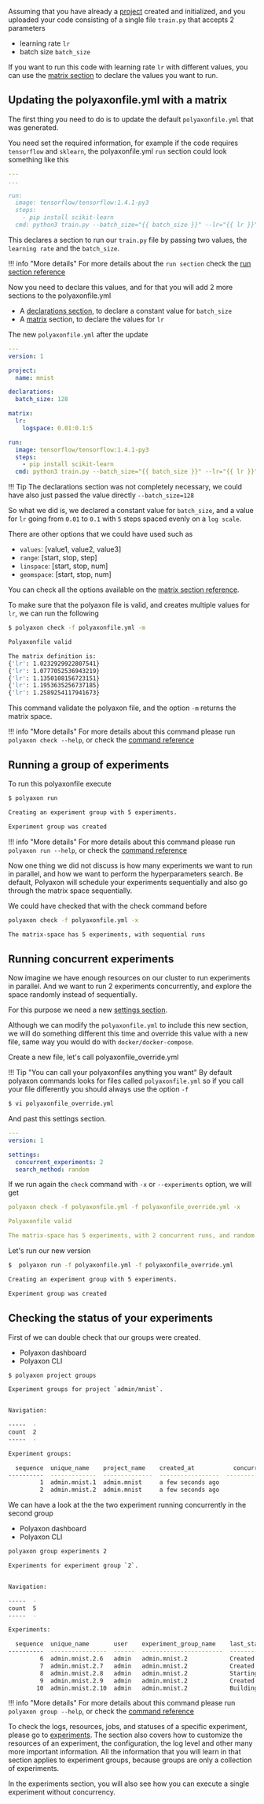 Assuming that you have already a [project](projects) created and initialized,
and you uploaded your code consisting of a single file `train.py` that accepts 2 parameters

  * learning rate `lr`
  * batch size `batch_size`

If you want to run this code with learning rate `lr` with different values,
you can use the [matrix section](/polyaxonfile_specification/sections#matrix) to declare the values you want to run.

## Updating the polyaxonfile.yml with a matrix

The first thing you need to do is to update the default `polyaxonfile.yml` that was generated.

You need set the required information, for example if the code requires `tensorflow` and `sklearn`,
the polyaxonfile.yml `run` section could look something like this

```yaml
---
...

run:
  image: tensorflow/tensorflow:1.4.1-py3
  steps:
    - pip install scikit-learn
  cmd: python3 train.py --batch_size="{{ batch_size }}" --lr="{{ lr }}"
```

This declares a section to run our `train.py` file by passing two values, the `learning rate` and the `batch_size`.

!!! info "More details"
    For more details about the `run section` check the [run section reference](/polyaxonfile_specification/sections#run)

Now you need to declare this values, and for that you will add 2 more sections to the polyaxonfile.yml

 * A [declarations section](/polyaxonfile_specification/sections#declarations), to declare a constant value for `batch_size`
 * A [matrix](/polyaxonfile_specification/sections#matrix) section, to declare the values for `lr`

The new `polyaxonfile.yml` after the update

```yaml
---
version: 1

project:
  name: mnist

declarations:
  batch_size: 128

matrix:
  lr:
    logspace: 0.01:0.1:5

run:
  image: tensorflow/tensorflow:1.4.1-py3
  steps:
    - pip install scikit-learn
  cmd: python3 train.py --batch_size="{{ batch_size }}" --lr="{{ lr }}"
```

!!! Tip
    The declarations section was not completely necessary,
    we could have also just passed the value directly `--batch_size=128`

So what we did is, we declared a constant value for `batch_size`, and a value for `lr` going from `0.01` to `0.1` with `5` steps spaced evenly on a `log scale`.

There are other options that we could have used such as

 * `values`: [value1, value2, value3]
 * `range`: [start, stop, step]
 * `linspace`: [start, stop, num]
 * `geomspace`: [start, stop, num]

You can check all the options available on the [matrix section reference](/polyaxonfile_specification/sections#matrix).

To make sure that the polyaxon file is valid, and creates multiple values for `lr`, we can run the following

```bash
$ polyaxon check -f polyaxonfile.yml -m

Polyaxonfile valid

The matrix definition is:
{'lr': 1.0232929922807541}
{'lr': 1.0777052536943219}
{'lr': 1.1350108156723151}
{'lr': 1.1953635256737185}
{'lr': 1.2589254117941673}
```

This command validate the polyaxon file, and the option `-m` returns the matrix space.

!!! info "More details"
    For more details about this command please run `polyaxon check --help`,
    or check the [command reference](/polyaxon_cli/commands/check)

## Running a group of experiments

To run this polyaxonfile execute

```bash
$ polyaxon run

Creating an experiment group with 5 experiments.

Experiment group was created
```

!!! info "More details"
    For more details about this command please run `polyaxon run --help`,
    or check the [command reference](/polyaxon_cli/commands/run)

Now one thing we did not discuss is how many experiments we want to run in parallel,
and how we want to perform the hyperparameters search. Be default, Polyaxon
will schedule your experiments sequentially and also go through the matrix space sequentially.

We could have checked that with the check command before

```bash
polyaxon check -f polyaxonfile.yml -x

The matrix-space has 5 experiments, with sequential runs
```


## Running concurrent experiments

Now imagine we have enough resources on our cluster to run experiments in parallel.
And we want to run 2 experiments concurrently, and explore the space randomly instead of sequentially.

For this purpose we need a new [settings section](/polyaxonfile_specification/sections#settings).

Although we can modify the `polyaxonfile.yml` to include this new section,
we will do something different this time and override this value with a new file, same way you would do with `docker/docker-compose`.

Create a new file, let's call polyaxonfile_override.yml

!!! Tip "You can call your polyaxonfiles anything you want"
    By default polyaxon commands looks for files called `polyaxonfile.yml`
    so if you call your file differently you should always use the option `-f`

```bash
$ vi polyaxonfile_override.yml
```

And past this settings section.

```yaml
---
version: 1

settings:
  concurrent_experiments: 2
  search_method: random
```

If we run again the `check` command with `-x` or `--experiments` option, we will get

```yaml
polyaxon check -f polyaxonfile.yml -f polyaxonfile_override.yml -x

Polyaxonfile valid

The matrix-space has 5 experiments, with 2 concurrent runs, and random search
```

Let's run our new version

```bash
$  polyaxon run -f polyaxonfile.yml -f polyaxonfile_override.yml

Creating an experiment group with 5 experiments.

Experiment group was created
```

## Checking the status of your experiments

First of we can double check that our groups were created.

 * Polyaxon dashboard
 * Polyaxon CLI

```bash
$ polyaxon project groups

Experiment groups for project `admin/mnist`.


Navigation:

-----  -
count  2
-----  -

Experiment groups:

  sequence  unique_name    project_name    created_at           concurrency    num_experiments    num_pending_experiments    num_running_experiments
----------  -------------  --------------  -----------------  -------------  -----------------  -------------------------  -------------------------
         1  admin.mnist.1  admin.mnist     a few seconds ago              1                  5                          4                          1
         2  admin.mnist.2  admin.mnist     a few seconds ago              2                  5                          3                          2
```

We can have a look at the the two experiment running concurrently in the second group


 * Polyaxon dashboard
 * Polyaxon CLI

```bash
polyaxon group experiments 2

Experiments for experiment group `2`.


Navigation:

-----  -
count  5
-----  -

Experiments:

  sequence  unique_name       user    experiment_group_name    last_status    created_at         is_clone      num_jobs  finished_at    started_at
----------  ----------------  ------  -----------------------  -------------  -----------------  ----------  ----------  -------------  -----------------
         6  admin.mnist.2.6   admin   admin.mnist.2            Created        a few seconds ago  False                0
         7  admin.mnist.2.7   admin   admin.mnist.2            Created        a few seconds ago  False                0
         8  admin.mnist.2.8   admin   admin.mnist.2            Starting       a few seconds ago  False                0                 a few seconds ago
         9  admin.mnist.2.9   admin   admin.mnist.2            Created        a few seconds ago  False                0
        10  admin.mnist.2.10  admin   admin.mnist.2            Building       a few seconds ago  False                0                 a few seconds ago
```

!!! info "More details"
    For more details about this command please run `polyaxon group --help`,
    or check the [command reference](/polyaxon_cli/commands/experiment_group)


To check the logs, resources, jobs, and statuses of a specific experiment, please go to [experiments](experiments).
The section also covers how to customize the resources of an experiment, the configuration,
the log level and other many more important information.
All the information that you will learn in that section applies to experiment groups,
because groups are only a collection of experiments.

In the experiments section, you will also see how you can execute a single experiment without concurrency.
